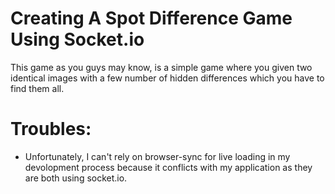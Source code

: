 # Creating A Spot Difference Game Using Socket.io
 This game as you guys may know, is a simple game where you given
 two identical images with a few number of hidden differences which
 you have to find them all.

# Troubles:
* Unfortunately, I can't rely on browser-sync for live loading in my
  devolopment process because it conflicts with my application as they are both using socket.io.